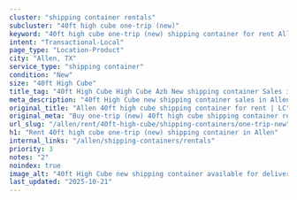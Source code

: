 ```yaml
---
cluster: "shipping container rentals"
subcluster: "40ft high cube one-trip (new)"
keyword: "40ft high cube one-trip (new) shipping container for rent Allen, TX"
intent: "Transactional-Local"
page_type: "Location-Product"
city: "Allen, TX"
service_type: "shipping container"
condition: "New"
size: "40ft High Cube"
title_tag: "40ft High Cube High Cube Azb New shipping container Sales in Allen | LC Container"
meta_description: "40ft High Cube new shipping container sales in Allen. High cube containers with extra height. Fast delivery, competitive pricing. Serving shipping containers area. Quote ID: WKF. Call (214) 524-4168 for your free quote today."
original_title: "Allen 40ft high cube shipping container for rent | LC"
original_meta: "Buy one-trip (new) 40ft high cube shipping container rent with local delivery in Allen, TX. LC Container — local Since 2003. Request a fast quote today."
url_slug: "/allen/rent/40ft-high-cube/shipping-containers/one-trip-new"
h1: "Rent 40ft high cube one-trip (new) shipping container in Allen"
internal_links: "/allen/shipping-containers/rentals"
priority: 3
notes: "2"
noindex: true
image_alt: "40ft High Cube new shipping container available for delivery in Allen"
last_updated: "2025-10-21"
---
```


<!-- TODO: Add unique city/inventory copy, images, and internal links here. -->
